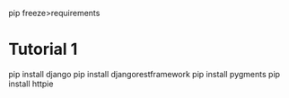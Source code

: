 pip freeze>requirements

# Tutorial 1

pip install django
pip install djangorestframework
pip install pygments
pip install httpie

